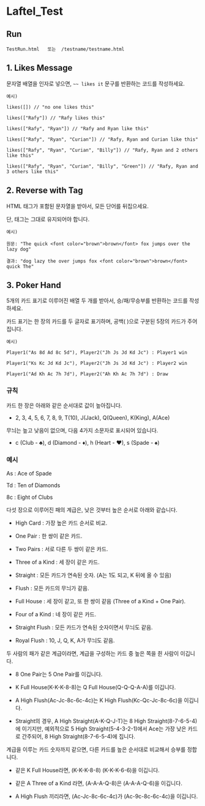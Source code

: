 # Laftel_Test
## Run
```
TestRun.html   또는  /testname/testname.html
```
## 1. Likes Message
문자열 배열을 인자로 넣으면, `~~ likes it` 문구를 반환하는 코드를 작성하세요.

```
예시)

likes([]) // "no one likes this"

likes(["Rafy"]) // "Rafy likes this"

likes(["Rafy", "Ryan"]) // "Rafy and Ryan like this"

likes(["Rafy", "Ryan", "Curian"]) // "Rafy, Ryan and Curian like this"

likes(["Rafy", "Ryan", "Curian", "Billy"]) // "Rafy, Ryan and 2 others like this"

likes(["Rafy", "Ryan", "Curian", "Billy", "Green"]) // "Rafy, Ryan and 3 others like this"
```

## 2. Reverse with Tag
HTML 태그가 포함된 문자열을 받아서, 모든 단어를 뒤집으세요.

단, 태그는 그대로 유지되어야 합니다.

```
예시)

원문: "The quick <font color="brown">brown</font> fox jumps over the lazy dog"

결과: "dog lazy the over jumps fox <font color="brown">brown</font> quick The"
```

## 3. Poker Hand
5개의 카드 표기로 이루어진 배열 두 개를 받아서, 승/패/무승부를 반환하는 코드를 작성하세요.

카드 표기는 한 장의 카드를 두 글자로 표기하며, 공백( )으로 구분된 5장의 카드가 주어집니다.

```
예시)

Player1("As 8d Ad 8c 5d"), Player2("Jh Js Jd Kd Jc") : Player1 win

Player1("Ks Kc Jd Kd Jc"), Player2("Jh Js Jd Kd Jc") : Player2 win

Player1("Ad Kh Ac 7h 7d"), Player2("Ah Kh Ac 7h 7d") : Draw
```

### 규칙

카드 한 장은 아래와 같은 순서대로 값이 높아집니다.

- 2, 3, 4, 5, 6, 7, 8, 9, T(10), J(Jack), Q(Queen), K(King), A(Ace)

무늬는 높고 낮음이 없으며, 다음 4가지 소문자로 표시되어 있습니다.

- c (Club - ♣), d (Diamond - ♦), h (Heart - ♥), s (Spade - ♠)

### 예시

As : Ace of Spade

Td : Ten of Diamonds

8c : Eight of Clubs

다섯 장으로 이루어진 패의 계급은, 낮은 것부터 높은 순서로 아래와 같습니다.

- High Card : 가장 높은 카드 순서로 비교.

- One Pair : 한 쌍이 같은 카드.

- Two Pairs : 서로 다른 두 쌍이 같은 카드.

- Three of a Kind : 세 장이 같은 카드.

- Straight : 모든 카드가 연속된 숫자. (A는 1도 되고, K 뒤에 올 수 있음)

- Flush : 모든 카드의 무늬가 같음.

- Full House : 세 장이 같고, 또 한 쌍이 같음 (Three of a Kind + One Pair).

- Four of a Kind : 네 장이 같은 카드.

- Straight Flush : 모든 카드가 연속된 숫자이면서 무늬도 같음.

- Royal Flush : 10, J, Q, K, A가 무늬도 같음.

두 사람의 패가 같은 계급이라면, 계급을 구성하는 카드 중 높은 쪽을 쥔 사람이 이깁니다.

- 8 One Pair는 5 One Pair를 이깁니다.

- K Full House(K-K-K-8-8)는 Q Full House(Q-Q-Q-A-A)를 이깁니다.

- A High Flush(Ac-Jc-8c-6c-4c)는 K High Flush(Kc-Qc-Jc-8c-6c)을 이깁니다.

- Straight의 경우, A High Straight(A-K-Q-J-T)는 8 High Straight(8-7-6-5-4)에 이기지만, 예외적으로 5 High Straight(5-4-3-2-1)에서 Ace는 가장 낮은 카드로 간주되어, 8 High Straight(8-7-6-5-4)에 집니다.

계급을 이루는 카드 숫자까지 같으면, 다른 카드를 높은 순서대로 비교해서 승부를 정합니다.

- 같은 K Full House라면, (K-K-K-8-8) (K-K-K-6-6)을 이깁니다.

- 같은 A Three of a Kind 라면, (A-A-A-Q-8)은 (A-A-A-Q-6)을 이깁니다.

- A High Flush 끼리라면, (Ac-Jc-8c-6c-4c)가 (Ac-9c-8c-6c-4c)을 이깁니다.

